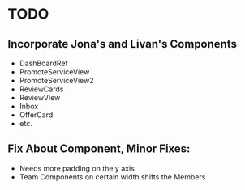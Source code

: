 # TODO

## Incorporate Jona's and Livan's Components

- DashBoardRef
- PromoteServiceView
- PromoteServiceView2
- ReviewCards
- ReviewView
- Inbox
- OfferCard
- etc.

## Fix About Component, Minor Fixes:

- Needs more padding on the y axis
- Team Components on certain width shifts the Members

